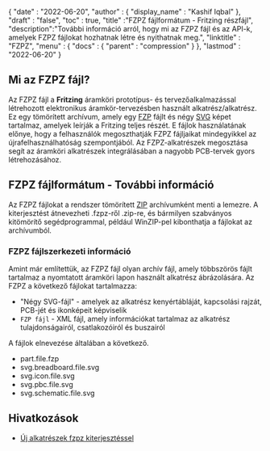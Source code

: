 {
  "date" : "2022-06-20",
  "author" : {
    "display_name" : "Kashif Iqbal"
},
  "draft" : "false",
  "toc" : true,
  "title" :"FZPZ fájlformátum - Fritzing részfájl",
  "description":"További információ arról, hogy mi az FZPZ fájl és az API-k, amelyek FZPZ fájlokat hozhatnak létre és nyithatnak meg.",
  "linktitle" : "FZPZ",
  "menu" : {
    "docs" : {
      "parent" : "compression"
}
},
  "lastmod" : "2022-06-20"
}

## Mi az FZPZ fájl?

Az FZPZ fájl a **Fritzing** áramköri prototípus- és tervezőalkalmazással létrehozott elektronikus áramkör-tervezésben használt alkatrész/alkatrész. Ez egy tömörített archívum, amely egy [FZP](/hu/cad/fzp/) fájlt és négy [SVG](/hu/page-description-language/svg/) képet tartalmaz, amelyek leírják a Fritzing teljes részét. E fájlok használatának előnye, hogy a felhasználók megoszthatják FZPZ fájljaikat mindegyikkel az újrafelhasználhatóság szempontjából. Az FZPZ-alkatrészek megosztása segít az áramköri alkatrészek integrálásában a nagyobb PCB-tervek gyors létrehozásához.

## FZPZ fájlformátum - További információ

Az FZPZ fájlokat a rendszer tömörített [ZIP](/hu/compression/zip/) archívumként menti a lemezre. A kiterjesztést átnevezheti .fzpz-ről .zip-re, és bármilyen szabványos kitömörítő segédprogrammal, például WinZIP-pel kibonthatja a fájlokat az archívumból.

### FZPZ fájlszerkezeti információ

Amint már említettük, az FZPZ fájl olyan archív fájl, amely többszörös fájlt tartalmaz a nyomtatott áramköri lapon használt alkatrész ábrázolására. Az FZPZ a következő fájlokat tartalmazza:

* "Négy SVG-fájl" - amelyek az alkatrész kenyértábláját, kapcsolási rajzát, PCB-jét és ikonképeit képviselik
* `FZP fájl` - XML fájl, amely információkat tartalmaz az alkatrész tulajdonságairól, csatlakozóiról és buszairól

A fájlok elnevezése általában a következő.

* part.file.fzp
* svg.breadboard.file.svg
* svg.icon.file.svg
* svg.pbc.file.svg
* svg.schematic.file.svg

## Hivatkozások ##

* [Új alkatrészek fzpz kiterjesztéssel](https://forum.fritzing.org/t/new-parts-with-fzpz-extension/8007/2)

